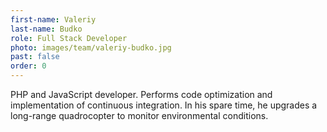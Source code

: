 ```yaml
---
first-name: Valeriy
last-name: Budko
role: Full Stack Developer
photo: images/team/valeriy-budko.jpg
past: false
order: 0
---
```

PHP and JavaScript developer. Performs code optimization and implementation of
continuous integration. In his spare time, he upgrades a long-range
quadrocopter to monitor environmental conditions.
